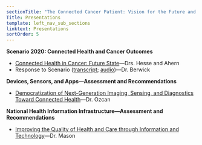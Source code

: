 ```yaml
---
sectionTitle: "The Connected Cancer Patient: Vision for the Future and Recommendations for Action"
Title: Presentations
template: left_nav_sub_sections
linktext: Presentations
sortOrder: 5
---
```

**Scenario 2020: Connected Health and Cancer Outcomes**

- <a class="pdf-icon" href="http://deainfo.nci.nih.gov/advisory/pcp/pcp0715/Hesse-Ahern.pdf">Connected Health in Cancer: Future State</a>—Drs. Hesse and Ahern
- Response to Scenario (<a class="pdf-icon" href="http://deainfo.nci.nih.gov/advisory/pcp/pcp0715/Berwick.pdf">transcript</a>; [audio](http://deainfo.nci.nih.gov/advisory/pcp/pcp0715/Berwick-audio.mp3))—Dr. Berwick

**Devices, Sensors, and Apps—Assessment and Recommendations**

- <a class="pdf-icon" href="http://deainfo.nci.nih.gov/advisory/pcp/pcp0715/AydoganOzcan.pdf">Democratization of Next-Generation Imaging, Sensing, and Diagnostics Toward Connected Health</a>—Dr. Ozcan

**National Health Information Infrastructure—Assessment and Recommendations**

- <a class="pdf-icon" href="http://deainfo.nci.nih.gov/advisory/pcp/pcp0715/Mason.pdf">Improving the Quality of Health and Care through Information and Technology</a>—Dr. Mason